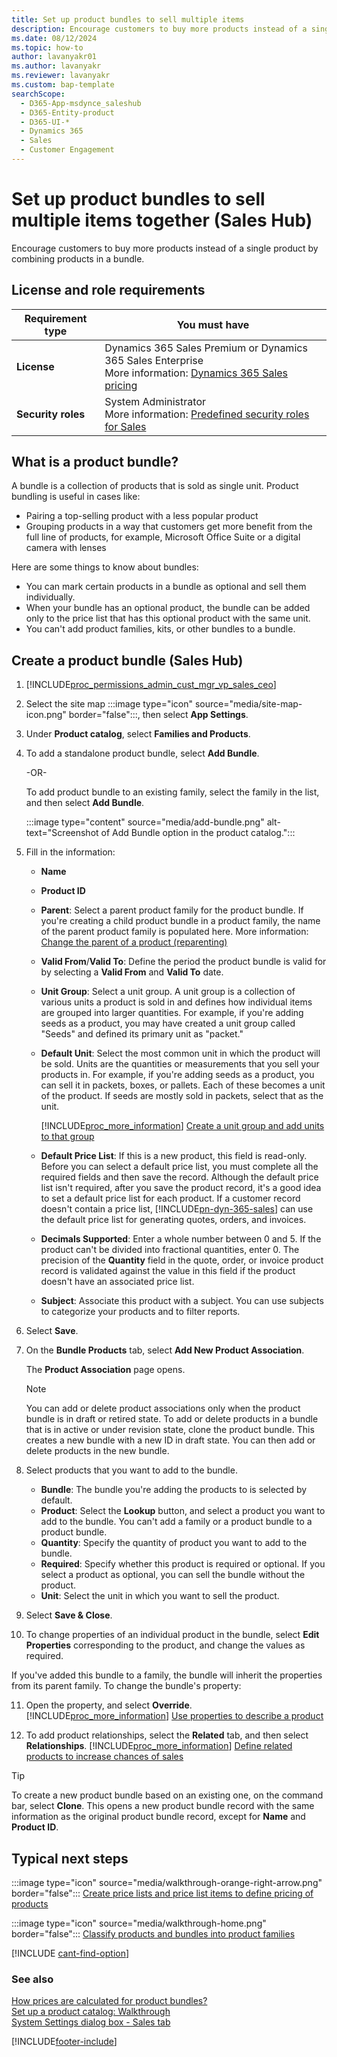 ```yaml
---
title: Set up product bundles to sell multiple items
description: Encourage customers to buy more products instead of a single product by combining products in a bundle.
ms.date: 08/12/2024
ms.topic: how-to
author: lavanyakr01
ms.author: lavanyakr
ms.reviewer: lavanyakr
ms.custom: bap-template
searchScope: 
  - D365-App-msdynce_saleshub
  - D365-Entity-product
  - D365-UI-*
  - Dynamics 365
  - Sales
  - Customer Engagement
---
```


# Set up product bundles to sell multiple items together (Sales Hub)

Encourage customers to buy more products instead of a single product by combining products in a bundle.

## License and role requirements

| Requirement type | You must have |  
|------------------|---------------|
| **License**      | Dynamics 365 Sales Premium or Dynamics 365 Sales Enterprise  <br>More information: [Dynamics 365 Sales pricing](https://dynamics.microsoft.com/sales/pricing/) |
| **Security roles** | System Administrator <br> More information: [Predefined security roles for Sales](security-roles-for-sales.md)|

## What is a product bundle?

A bundle is a collection of products that is sold as single unit. Product bundling is useful in cases like:

- Pairing a top-selling product with a less popular product
- Grouping products in a way that customers get more benefit from the full line of products, for example, Microsoft Office Suite or a digital camera with lenses

Here are some things to know about bundles:

- You can mark certain products in a bundle as optional and sell them individually.
- When your bundle has an optional product, the bundle can be added only to the price list that has this optional product with the same unit.
- You can't add product families, kits, or other bundles to a bundle.

## Create a product bundle (Sales Hub)

1. [!INCLUDE[proc_permissions_admin_cust_mgr_vp_sales_ceo](../includes/proc-permissions-admin-cust-mgr-vp-sales-ceo.md)]

2. Select the site map :::image type="icon" source="media/site-map-icon.png" border="false":::, then select **App Settings**.

3. Under **Product catalog**, select **Families and Products**.

4. To add a standalone product bundle, select **Add Bundle**.

    -OR-

    To add product bundle to an existing family, select the family in the list, and then select **Add Bundle**.

    :::image type="content" source="media/add-bundle.png" alt-text="Screenshot of Add Bundle option in the product catalog.":::

5. Fill in the information:

   - **Name**
   - **Product ID**
   - **Parent**: Select a parent product family for the product bundle. If you're creating a child product bundle in a product family, the name of the parent product family is populated here. More information: [Change the parent of a product (reparenting)](change-product-parent.md)
   - **Valid From**/**Valid To**: Define the period the product bundle is valid for by selecting a **Valid From** and **Valid To** date.
   - **Unit Group**: Select a unit group. A unit group is a collection of various units a product is sold in and defines how individual items are grouped into larger quantities. For example, if you're adding seeds as a product, you may have created a unit group called "Seeds" and defined its primary unit as "packet."
   - **Default Unit**: Select the most common unit in which the product will be sold. Units are the quantities or measurements that you sell your products in. For example, if you're adding seeds as a product, you can sell it in packets, boxes, or pallets. Each of these becomes a unit of the product. If seeds are mostly sold in packets, select that as the unit.

     [!INCLUDE[proc_more_information](../includes/proc-more-information.md)] [Create a unit group and add units to that group](create-unit-group-add-units-that-group.md)

   - **Default Price List**: If this is a new product, this field is read-only. Before you can select a default price list, you must complete all the required fields and then save the record. Although the default price list isn't required, after you save the product record, it's a good idea to set a default price list for each product. If a customer record doesn't contain a price list, [!INCLUDE[pn-dyn-365-sales](../includes/pn-dyn-365-sales.md)] can use the default price list for generating quotes, orders, and invoices.
   - **Decimals Supported**: Enter a whole number between 0 and 5. If the product can't be divided into fractional quantities, enter 0. The precision of the **Quantity** field in the quote, order, or invoice product record is validated against the value in this field if the product doesn't have an associated price list.
   - **Subject**: Associate this product with a subject. You can use subjects to categorize your products and to filter reports.

6. Select **Save**.

7. On the **Bundle Products** tab, select **Add New Product Association**.

    The **Product Association** page opens.
    > [!NOTE]
    > You can add or delete product associations only when the product bundle is in draft or retired state. To add or delete products in a bundle that is in active or under revision state, clone the product bundle. This creates a new bundle with a new ID in draft state. You can then add or delete products in the new bundle.

8. Select products that you want to add to the bundle.

    - **Bundle**: The bundle you're adding the products to is selected by default.
    - **Product**: Select the **Lookup** button, and select a product you want to add to the bundle. You can't add a family or a product bundle to a product bundle.
    - **Quantity**: Specify the quantity of product you want to add to the bundle.
    - **Required**: Specify whether this product is required or optional. If you select a product as optional, you can sell the bundle without the product.
    - **Unit**: Select the unit in which you want to sell the product.

9. Select **Save & Close**.

10. To change properties of an individual product in the bundle, select **Edit Properties** corresponding to the product, and change the values as required.

If you've added this bundle to a family, the bundle will inherit the properties from its parent family. To change the bundle's property:

11. Open the property, and select **Override**. [!INCLUDE[proc_more_information](../includes/proc-more-information.md)] [Use properties to describe a product](use-properties-describe-product.md)

12. To add product relationships, select the **Related** tab, and then select **Relationships**. [!INCLUDE[proc_more_information](../includes/proc-more-information.md)] [Define related products to increase chances of sales](define-related-products-increase-chances-sales.md)

> [!TIP]
> To create a new product bundle based on an existing one, on the command bar, select **Clone**. This opens a new product bundle record with the same information as the original product bundle record, except for **Name** and **Product ID**.

## Typical next steps

:::image type="icon" source="media/walkthrough-orange-right-arrow.png" border="false"::: [Create price lists and price list items to define pricing of products](create-price-lists-price-list-items-define-pricing-products.md)

:::image type="icon" source="media/walkthrough-home.png" border="false"::: [Classify products and bundles into product families](create-product-bundles-sell-multiple-items-together.md)

[!INCLUDE [cant-find-option](../includes/cant-find-option.md)]

### See also

[How prices are calculated for product bundles?](pricing-product-bundles.md)  
[Set up a product catalog: Walkthrough](set-up-product-catalog-walkthrough.md)   
[System Settings dialog box - Sales tab](/power-platform/admin/system-settings-dialog-box-sales-tab)

[!INCLUDE[footer-include](../includes/footer-banner.md)]